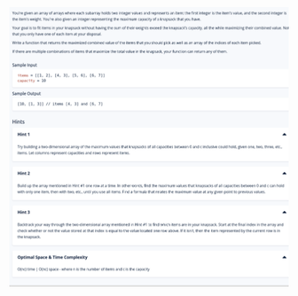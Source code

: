 
<img src=https://github.com/MariaSkr/Dynamic-Programming/blob/main/KnapsackProblem/KnapsackProblem.png
 />
